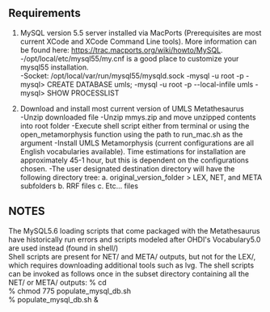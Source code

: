 ## Requirements
1. MySQL version 5.5 server installed via MacPorts (Prerequisites are most current XCode and XCode Command Line tools). More information can be found here: https://trac.macports.org/wiki/howto/MySQL.  
 -/opt/local/etc/mysql55/my.cnf is a good place to customize your mysql55 installation.  
 -Socket: /opt/local/var/run/mysql55/mysqld.sock
 -mysql -u root -p
 -mysql> CREATE DATABASE umls;
 -mysql -u root -p --local-infile umls
 -mysql> SHOW PROCESSLIST  
 
 2. Download and install most current version of UMLS Metathesaurus  
  -Unzip downloaded file
  -Unzip mmys.zip and move unzipped contents into root folder
  -Execute shell script either from terminal or using the open_metamorphysis function using the path to run_mac.sh as the argument
  -Install UMLS Metamorphysis (current configurations are all English vocabularies available). Time estimations for installation are approximately 45-1 hour, but this is dependent on the configurations chosen.
  -The user designated destination directory will have the following directory tree: 
                a. original_version_folder > LEX, NET, and META subfolders
                b. RRF files
                c. Etc... files

## NOTES  
The MySQL5.6 loading scripts that come packaged with the Metathesaurus have historically run errors and scripts modeled after OHDI's Vocabulary5.0 are used instead (found in shell/)  
Shell scripts are present for NET/ and META/ outputs, but not for the LEX/, which requires downloading additional tools such as lvg. The shell scripts can be invoked as follows once in the subset directory containing all the NET/ or META/ outputs:
        % cd <subset directory>  
        % chmod 775 populate_mysql_db.sh  
        % populate_mysql_db.sh &  





